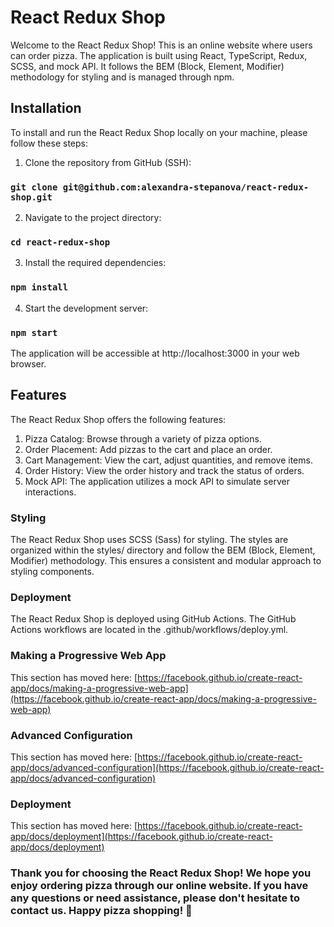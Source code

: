 # React Redux Shop

Welcome to the React Redux Shop! This is an online website where users can order pizza. The application is built using React, TypeScript, Redux, SCSS, and mock API. It follows the BEM (Block, Element, Modifier) methodology for styling and is managed through npm.



## Installation

To install and run the React Redux Shop locally on your machine, please follow these steps:

1. Clone the repository from GitHub (SSH):

### `git clone git@github.com:alexandra-stepanova/react-redux-shop.git`

2. Navigate to the project directory:

### `cd react-redux-shop`

3. Install the required dependencies:

### `npm install`

4. Start the development server:

### `npm start`


The application will be accessible at http://localhost:3000 in your web browser.


## Features
The React Redux Shop offers the following features:

1. Pizza Catalog: Browse through a variety of pizza options.
2. Order Placement: Add pizzas to the cart and place an order.
3. Cart Management: View the cart, adjust quantities, and remove items.
4. Order History: View the order history and track the status of orders.
5. Mock API: The application utilizes a mock API to simulate server interactions.


### Styling

The React Redux Shop uses SCSS (Sass) for styling. The styles are organized within the styles/ directory and follow the BEM (Block, Element, Modifier) methodology. This ensures a consistent and modular approach to styling components.

### Deployment

The React Redux Shop is deployed using GitHub Actions. The GitHub Actions workflows are located in the .github/workflows/deploy.yml. 

### Making a Progressive Web App

This section has moved here: [https://facebook.github.io/create-react-app/docs/making-a-progressive-web-app](https://facebook.github.io/create-react-app/docs/making-a-progressive-web-app)

### Advanced Configuration

This section has moved here: [https://facebook.github.io/create-react-app/docs/advanced-configuration](https://facebook.github.io/create-react-app/docs/advanced-configuration)

### Deployment

This section has moved here: [https://facebook.github.io/create-react-app/docs/deployment](https://facebook.github.io/create-react-app/docs/deployment)

### Thank you for choosing the React Redux Shop! We hope you enjoy ordering pizza through our online website. If you have any questions or need assistance, please don't hesitate to contact us. Happy pizza shopping! 🍕

